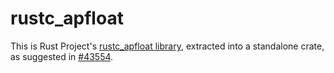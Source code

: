 rustc\_apfloat
==============

This is Rust Project's [rustc\_apfloat library], extracted into a standalone
crate, as suggested in [#43554].

[rustc\_apfloat library]: https://github.com/rust-lang/rust/blob/master/src/librustc_apfloat/
[#43554]: https://github.com/rust-lang/rust/pull/43554

